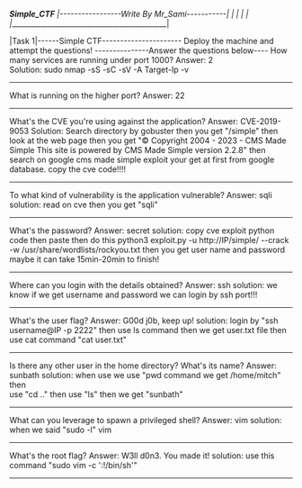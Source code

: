 __________________Simple_CTF_________________
|-----------------Write By Mr_Sami-----------|
|                                            |
|                                            |
|____________________________________________|

|Task 1|------Simple CTF----------------------
Deploy the machine and attempt the questions!
---------------Answer the questions below----
How many services are running under port 1000?
Answer: 2  
Solution: sudo nmap -sS -sC -sV -A Target-Ip -v
____________________________________________________
What is running on the higher port?
Answer: 22
____________________________________________________
What's the CVE you're using against the application? 
Answer: CVE-2019-9053
Solution: Search directory by gobuster then you get
          "/simple" then look at the web page then 
          you get "© Copyright 2004 - 2023 - CMS Made Simple
          This site is powered by CMS Made Simple version 2.2.8"
          then search on google cms made simple exploit your get
          at first from google database. copy the cve code!!!!
____________________________________________________
To what kind of vulnerability is the application vulnerable?
Answer: sqli
solution: read on cve then you get "sqli"
____________________________________________________
What's the password?
Answer: secret
solution: copy cve exploit python code then paste then do
          this python3 exploit.py -u http://IP/simple/ --crack -w /usr/share/wordlists/rockyou.txt then you get user name and password maybe it can take 15min-20min to finish!
______________________________________________________
Where can you login with the details obtained?
Answer: ssh
solution: we know if we get username and password we can login by
          ssh port!!!
_____________________________________________________
What's the user flag?
Answer: G00d j0b, keep up!
solution: login by "ssh username@IP -p 2222" then use ls command
          then we get user.txt file then use cat command "cat user.txt" 
_____________________________________________________
Is there any other user in the home directory? What's its name?
Answer: sunbath
solution: when use we use "pwd command we get /home/mitch" then  
          use "cd .." then use "ls" then we get "sunbath"

_____________________________________________________
What can you leverage to spawn a privileged shell?
Answer: vim
solution: when we said "sudo -l" vim
___________________________________________________
What's the root flag?
Answer: W3ll d0n3. You made it!
solution: use this command "sudo vim -c ':!/bin/sh'"
___________________________________________________